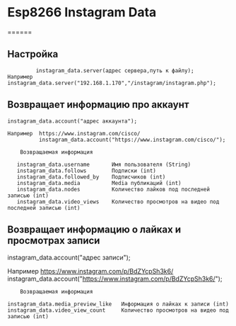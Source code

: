 # Esp8266 Instagram Data  
======
##  Настройка
 
             instagram_data.server(адрес сервера,путь к файлу);
    Например instagram_data.server("192.168.1.170","/instagram/instagram.php");
   

## Возвращает информацию про аккаунт 

    instagram_data.account("адрес аккаунта");
    
    Например  https://www.instagram.com/cisco/
              instagram_data.account("https://www.instagram.com/cisco/"); 

        Возвращаемая информация
  
       instagram_data.username       Имя пользователя (String)
       instagram_data.follows        Подписки (int)
       instagram_data.followed_by    Подписчиков (int)           
	   instagram_data.media          Media публикаций (int)
       instagram_data.nodes          Количество лайков под последней записью (int)
       instagram_data.video_views    Количество просмотров на видео под последней записью (int)
  
 ## Возвращает информацию о лайках и просмотрах записи       
   
  instagram_data.account("адрес записи");

   Например https://www.instagram.com/p/BdZYcpSh3k6/
            instagram_data.account("https://www.instagram.com/p/BdZYcpSh3k6/");
  
        Возвращаемая информация
  
    instagram_data.media_preview_like   Информация о лайках к записи (int)
	instagram_data.video_view_count     Количество просмотров на видео под  записью (int)


 
